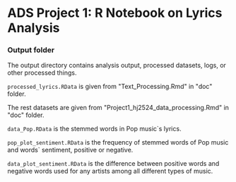# ADS Project 1:  R Notebook on Lyrics Analysis

### Output folder

The output directory contains analysis output, processed datasets, logs, or other processed things.

`processed_lyrics.RData` is given from "Text_Processing.Rmd" in "doc" folder.

The rest datasets are given from "Project1_hj2524_data_processing.Rmd" in "doc" folder.

`data_Pop.RData` is the stemmed words in Pop music`s lyrics.

`pop_plot_sentiment.RData` is the frequency of stemmed words of Pop music and words` sentiment, positive or negative.

`data_plot_sentiment.RData` is the difference between positive words and negative words used for any artists among all different types of music.